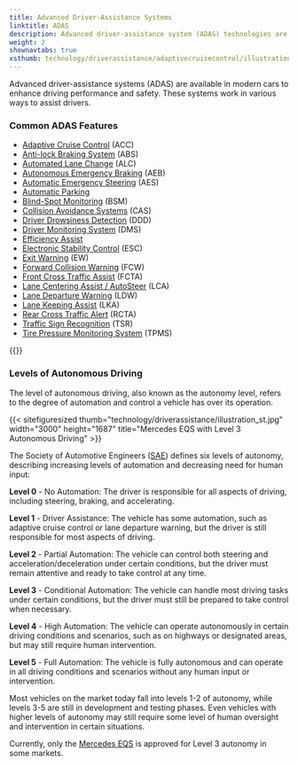 ```yaml
---
title: Advanced Driver-Assistance Systems
linktitle: ADAS
description: Advanced driver-assistance system (ADAS) technologies are designed to help drivers operate their vehicles more safely and efficiently. EVKX.net provides detailed information about the different systems in EVs.
weight: 2
shownavtabs: true
xsthumb: technology/driverassistance/adaptivecruisecontrol/illustration_xst.jpg
---
```

<!-- markdownlint-disable MD033 -->
Advanced driver-assistance systems (ADAS) are available in modern cars to enhance driving performance and safety. These systems work in various ways to assist drivers.

### Common ADAS Features

- [Adaptive Cruise Control](adaptivecruisecontrol/) (ACC)
- [Anti-lock Braking System](antilockbrakingsystem/) (ABS)
- [Automated Lane Change](automatedlanechange/) (ALC)
- [Autonomous Emergency Braking](automaticemergencybraking/) (AEB)
- [Automatic Emergency Steering](automaticemergencysteering/) (AES)
- [Automatic Parking](automaticparking/)
- [Blind-Spot Monitoring](blindspotmonitoring/) (BSM)
- [Collision Avoidance Systems](collisionavoidancesystems/) (CAS)
- [Driver Drowsiness Detection](driverdrowsinessdetection/) (DDD)
- [Driver Monitoring System](drivermonitoringsystem/) (DMS)
- [Efficiency Assist](efficencyassist/)
- [Electronic Stability Control](electronicstabilitycontrol/) (ESC)
- [Exit Warning](exitwarning/) (EW)
- [Forward Collision Warning](forwardcollisionwarning/) (FCW)
- [Front Cross Traffic Assist](frontcrosstrafficassist/) (FCTA)
- [Lane Centering Assist / AutoSteer](autosteer/) (LCA)
- [Lane Departure Warning](lanedeparturewarning/) (LDW)
- [Lane Keeping Assist](lanekeepingassist/) (LKA)
- [Rear Cross Traffic Alert](rearcrosstrafficalert/) (RCTA)
- [Traffic Sign Recognition](trafficsignrecognition/) (TSR)
- [Tire Pressure Monitoring System](tirepressuremonitoringsystem/) (TPMS)

{{<evkxdisplayaddarticle />}}

### Levels of Autonomous Driving

The level of autonomous driving, also known as the autonomy level, refers to the degree of automation and control a vehicle has over its operation.

{{< sitefiguresized thumb="technology/driverassistance/illustration_st.jpg" width="3000" height="1687" title="Mercedes EQS with Level 3 Autonomous Driving" >}}

The Society of Automotive Engineers ([SAE](https://www.sae.org/)) defines six levels of autonomy, describing increasing levels of automation and decreasing need for human input:

**Level 0** - No Automation: The driver is responsible for all aspects of driving, including steering, braking, and accelerating.

**Level 1** - Driver Assistance: The vehicle has some automation, such as adaptive cruise control or lane departure warning, but the driver is still responsible for most aspects of driving.

**Level 2** - Partial Automation: The vehicle can control both steering and acceleration/deceleration under certain conditions, but the driver must remain attentive and ready to take control at any time.

**Level 3** - Conditional Automation: The vehicle can handle most driving tasks under certain conditions, but the driver must still be prepared to take control when necessary.

**Level 4** - High Automation: The vehicle can operate autonomously in certain driving conditions and scenarios, such as on highways or designated areas, but may still require human intervention.

**Level 5** - Full Automation: The vehicle is fully autonomous and can operate in all driving conditions and scenarios without any human input or intervention.

Most vehicles on the market today fall into levels 1-2 of autonomy, while levels 3-5 are still in development and testing phases. Even vehicles with higher levels of autonomy may still require some level of human oversight and intervention in certain situations.

Currently, only the [Mercedes EQS](../../models/mercedes/eqs/) is approved for Level 3 autonomy in some markets.
